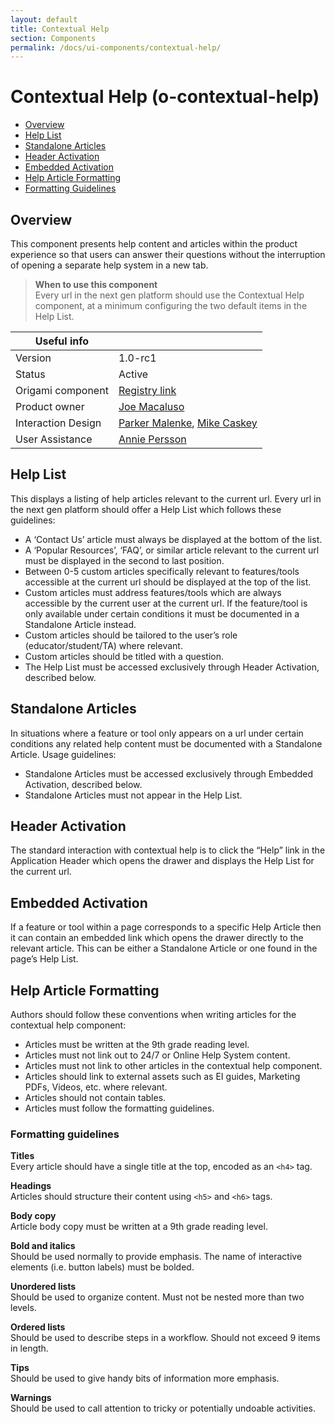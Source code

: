 ```yaml
---
layout: default
title: Contextual Help
section: Components
permalink: /docs/ui-components/contextual-help/
---
```


# Contextual Help (o-contextual-help)

* [Overview](#overview)
* [Help List](#help-list)
* [Standalone Articles](#standalone-articles)
* [Header Activation](#header-activation)
* [Embedded Activation](#embedded-activation)
* [Help Article Formatting](#help-article-formatting)
 * [Formatting Guidelines](#formatting-guidelines)
 
## Overview
This component presents help content and articles within the product experience so that users can answer their questions without the interruption of opening a separate help system in a new tab.

> **When to use this component**  
> Every url in the next gen platform should use the Contextual Help component, at a minimum configuring the two default items in the Help List.


|   Useful info          |                                       |
|------------------------|---------------------------------------|
|   Version              |    1.0-rc1                            |
|   Status               |    Active                             |
|   Origami component    |    [Registry link][reg-entry]         |
|   Product owner        |    [Joe Macaluso][jm-contact]         |
|   Interaction Design   |    [Parker Malenke][pm-contact], [Mike Caskey][mc-contact]       |
|   User Assistance      |    [Annie Persson][ap-contact]        |


[pm-contact]: mailto:parker.malenke@pearson.com
[ap-contact]: mailto:ann.persson@pearson.com
[mc-contact]: mailto:mike.caskey@pearson.com
[jm-contact]: mailto:joe.macaluso@pearson.com
[reg-entry]:  https://origami.pearsoned.com/registry/components/o-contextual-help
[sk]:         ./assets/o-app-header.sketch
[ai]:         ./assets/o-app-header.ai



## Help List  
This displays a listing of help articles relevant to the current url. Every url in the next gen platform should offer a Help List which follows these guidelines:

* A ‘Contact Us’ article must always be displayed at the bottom of the list.
* A ‘Popular Resources’, ‘FAQ’, or similar article relevant to the current url must be displayed in the second to last position.
* Between 0-5 custom articles specifically relevant to features/tools accessible at the current url should be displayed at the top of the list.
* Custom articles must address features/tools which are always accessible by the current user at the current url. If the feature/tool is only available under certain conditions it must be documented in a Standalone Article instead.
* Custom articles should be tailored to the user’s role (educator/student/TA) where relevant.
* Custom articles should be titled with a question.
* The Help List must be accessed exclusively through Header Activation, described below.


## Standalone Articles  
In situations where a feature or tool only appears on a url under certain conditions any related help content must be documented with a Standalone Article. Usage guidelines:

* Standalone Articles must be accessed exclusively through Embedded Activation, described below.
* Standalone Articles must not appear in the Help List.


## Header Activation
The standard interaction with contextual help is to click the “Help” link in the Application Header which opens the drawer and displays the Help List for the current url.


## Embedded Activation
If a feature or tool within a page corresponds to a specific Help Article then it can contain an embedded link which opens the drawer directly to the relevant article. This can be either a Standalone Article or one found in the page’s Help List.


## Help Article Formatting
Authors should follow these conventions when writing articles for the contextual help component:

* Articles must be written at the 9th grade reading level.
* Articles must not link out to 24/7 or Online Help System  content.
* Articles must not link to other articles in the contextual help component.
* Articles should link to external assets such as EI guides, Marketing PDFs, Videos, etc. where relevant.
* Articles should not contain tables.
* Articles must follow the formatting guidelines.


### Formatting guidelines

**Titles**  
Every article should have a single title at the top, encoded as an `<h4>` tag.

**Headings**  
Articles should structure their content using `<h5>` and `<h6>` tags.

**Body copy**  
Article body copy must be written at a 9th grade reading level.

**Bold and italics**  
Should be used normally to provide emphasis. The name of interactive elements (i.e. button labels) must be bolded.

**Unordered lists**  
Should be used to organize content. Must not be nested more than two levels.

**Ordered lists**  
Should be used to describe steps in a workflow. Should not exceed 9 items in length.

**Tips**  
Should be used to give handy bits of information more emphasis.

**Warnings**  
Should be used to call attention to tricky or potentially undoable activities.
